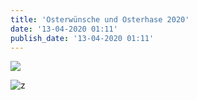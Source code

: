 ```yaml
---
title: 'Osterwünsche und Osterhase 2020'
date: '13-04-2020 01:11'
publish_date: '13-04-2020 01:11'
---
```


![](https://cloud.johannische-kirche.org/index.php/s/gWTersDgzd8HzfA)

![z](https://cloud.johannische-kirche.org/index.php/s/gWTersDgzd8HzfA)